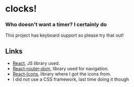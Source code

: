 # clocks! 

### Who doesn't want a timer? I certainly do
This project has keyboard support so please try that out!

## Links
* [React](https://es.reactjs.org/), JS library used.
* [React-router-dom](https://v5.reactrouter.com/web/guides/quick-start), library used for navigation.
* [React-Icons](https://react-icons.github.io/react-icons/), library where I got the icons from.
* I did not use a CSS framework, last time doing it though
